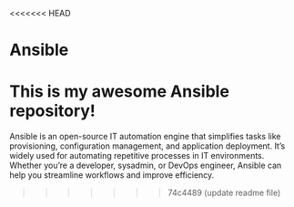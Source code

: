 <<<<<<< HEAD
# Ansible
This is my awesome Ansible repository!
=======

 Ansible is an open-source IT automation engine that simplifies tasks like provisioning, configuration management, and application deployment. 
 It’s widely used for automating repetitive processes in IT environments.
 Whether you’re a developer, sysadmin, or DevOps engineer, Ansible can help you streamline workflows and improve efficiency.
>>>>>>> 74c4489 (update readme file)
